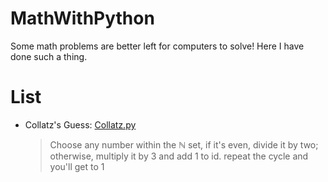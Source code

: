 # MathWithPython
Some math problems are better left for computers to solve!
Here I have done such a thing. 

# List
- Collatz's Guess: [Collatz.py](https://github.com/AMJoshaghani/MathWithPython/blob/main/src/Collatz.py)
  > Choose any number within the ℕ set, if it's even, divide it by two; otherwise, multiply it by 3 and add 1 to id. repeat the cycle and you'll get to 1
